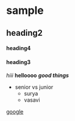 # sample
## heading2
#### heading4
#### heading3
*hiii*
**helloooo**
***good things***





* senior vs junior
  * surya
  * vasavi

[google](https://www.google.com) 
